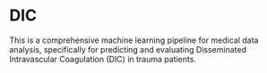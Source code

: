 # DIC
This is a comprehensive machine learning pipeline for medical data analysis, specifically for predicting and evaluating Disseminated Intravascular Coagulation (DIC) in trauma patients.
